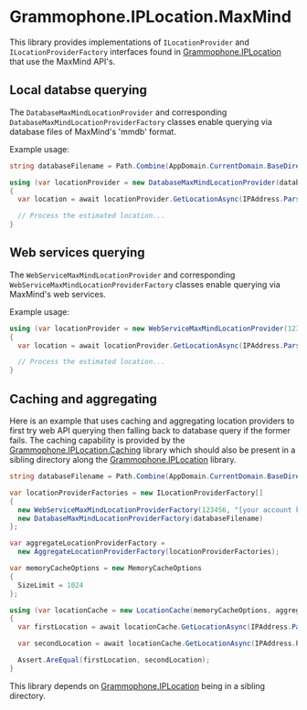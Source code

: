 # Grammophone.IPLocation.MaxMind

This library provides implementations of `ILocationProvider` and `ILocationProviderFactory` interfaces
found in [Grammophone.IPLocation](https://github.com/grammophone/Grammophone.IPLocation) that use the MaxMind API's.

## Local databse querying
The `DatabaseMaxMindLocationProvider` and corresponding `DatabaseMaxMindLocationProviderFactory` classes enable querying via database files
of MaxMind's 'mmdb' format.

Example usage:
```CS
string databaseFilename = Path.Combine(AppDomain.CurrentDomain.BaseDirectory, "GeoLite2-City.mmdb");

using (var locationProvider = new DatabaseMaxMindLocationProvider(databaseFilename))
{
  var location = await locationProvider.GetLocationAsync(IPAddress.Parse("[some IP address]"));

  // Process the estimated location...
}
```

## Web services querying
The `WebServiceMaxMindLocationProvider` and corresponding `WebServiceMaxMindLocationProviderFactory` classes enable querying via MaxMind's web services.

Example usage:
```CS
using (var locationProvider = new WebServiceMaxMindLocationProvider(123456, "[your account key]"))
{
  var location = await locationProvider.GetLocationAsync(IPAddress.Parse("[some IP address]));

  // Process the estimated location...
}
```

## Caching and aggregating
Here is an example that uses caching and aggregating location providers to first try web API querying then falling back to database query if the former fails.
The caching capability is provided by the [Grammophone.IPLocation.Caching](https://github.com/grammophone/Grammophone.IPLocation.Caching) library
which should also be present in a sibling directory along the [Grammophone.IPLocation](https://github.com/grammophone/Grammophone.IPLocation) library.
```CS
string databaseFilename = Path.Combine(AppDomain.CurrentDomain.BaseDirectory, "GeoLite2-City.mmdb");

var locationProviderFactories = new ILocationProviderFactory[]
{
  new WebServiceMaxMindLocationProviderFactory(123456, "[your account key]"),
  new DatabaseMaxMindLocationProviderFactory(databaseFilename)
};

var aggregateLocationProviderFactory =
  new AggregateLocationProviderFactory(locationProviderFactories);

var memoryCacheOptions = new MemoryCacheOptions
{
  SizeLimit = 1024
};

using (var locationCache = new LocationCache(memoryCacheOptions, aggregateLocationProviderFactory))
{
  var firstLocation = await locationCache.GetLocationAsync(IPAddress.Parse("[some IP address]"));

  var secondLocation = await locationCache.GetLocationAsync(IPAddress.Parse("[same IP address]"));

  Assert.AreEqual(firstLocation, secondLocation);
}
```

This library depends on [Grammophone.IPLocation](https://github.com/grammophone/Grammophone.IPLocation) being in a sibling directory.
